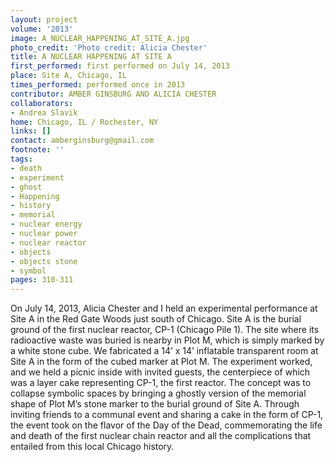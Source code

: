 ```yaml
---
layout: project
volume: '2013'
image: A_NUCLEAR_HAPPENING_AT_SITE_A.jpg
photo_credit: 'Photo credit: Alicia Chester'
title: A NUCLEAR HAPPENING AT SITE A
first_performed: first performed on July 14, 2013
place: Site A, Chicago, IL
times_performed: performed once in 2013
contributor: AMBER GINSBURG AND ALICIA CHESTER
collaborators:
- Andrea Slavik
home: Chicago, IL / Rochester, NY
links: []
contact: amberginsburg@gmail.com
footnote: ''
tags:
- death
- experiment
- ghost
- Happening
- history
- memorial
- nuclear energy
- nuclear power
- nuclear reactor
- objects
- objects stone
- symbol
pages: 310-311
---
```


On July 14, 2013, Alicia Chester and I held an experimental performance at Site A in the Red Gate Woods just south of Chicago. Site A is the burial ground of the first nuclear reactor, CP-1 (Chicago Pile 1). The site where its radioactive waste was buried is nearby in Plot M, which is simply marked by a white stone cube. We fabricated a 14’ x 14’ inflatable transparent room at Site A in the form of the cubed marker at Plot M. The experiment worked, and we held a picnic inside with invited guests, the centerpiece of which was a layer cake representing CP-1, the first reactor. The concept was to collapse symbolic spaces by bringing a ghostly version of the memorial shape of Plot M’s stone marker to the burial ground of Site A. Through inviting friends to a communal event and sharing a cake in the form of CP-1, the event took on the flavor of the Day of the Dead, commemorating the life and death of the first nuclear chain reactor and all the complications that entailed from this local Chicago history.
